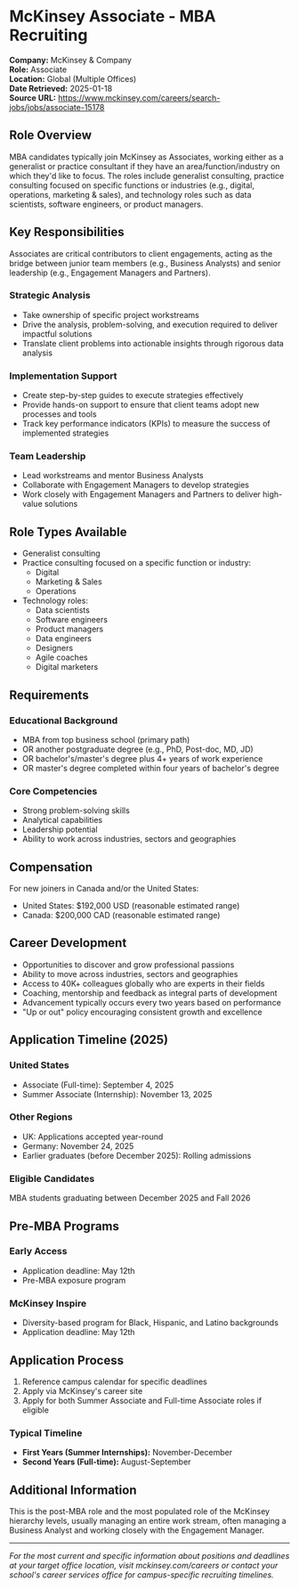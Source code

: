# McKinsey Associate - MBA Recruiting

**Company:** McKinsey & Company  
**Role:** Associate  
**Location:** Global (Multiple Offices)  
**Date Retrieved:** 2025-01-18  
**Source URL:** https://www.mckinsey.com/careers/search-jobs/jobs/associate-15178

## Role Overview

MBA candidates typically join McKinsey as Associates, working either as a generalist or practice consultant if they have an area/function/industry on which they'd like to focus. The roles include generalist consulting, practice consulting focused on specific functions or industries (e.g., digital, operations, marketing & sales), and technology roles such as data scientists, software engineers, or product managers.

## Key Responsibilities

Associates are critical contributors to client engagements, acting as the bridge between junior team members (e.g., Business Analysts) and senior leadership (e.g., Engagement Managers and Partners).

### Strategic Analysis
- Take ownership of specific project workstreams
- Drive the analysis, problem-solving, and execution required to deliver impactful solutions
- Translate client problems into actionable insights through rigorous data analysis

### Implementation Support
- Create step-by-step guides to execute strategies effectively
- Provide hands-on support to ensure that client teams adopt new processes and tools
- Track key performance indicators (KPIs) to measure the success of implemented strategies

### Team Leadership
- Lead workstreams and mentor Business Analysts
- Collaborate with Engagement Managers to develop strategies
- Work closely with Engagement Managers and Partners to deliver high-value solutions

## Role Types Available

- Generalist consulting
- Practice consulting focused on a specific function or industry:
  - Digital
  - Marketing & Sales
  - Operations
- Technology roles:
  - Data scientists
  - Software engineers
  - Product managers
  - Data engineers
  - Designers
  - Agile coaches
  - Digital marketers

## Requirements

### Educational Background
- MBA from top business school (primary path)
- OR another postgraduate degree (e.g., PhD, Post-doc, MD, JD)
- OR bachelor's/master's degree plus 4+ years of work experience
- OR master's degree completed within four years of bachelor's degree

### Core Competencies
- Strong problem-solving skills
- Analytical capabilities
- Leadership potential
- Ability to work across industries, sectors and geographies

## Compensation

For new joiners in Canada and/or the United States:
- United States: $192,000 USD (reasonable estimated range)
- Canada: $200,000 CAD (reasonable estimated range)

## Career Development

- Opportunities to discover and grow professional passions
- Ability to move across industries, sectors and geographies
- Access to 40K+ colleagues globally who are experts in their fields
- Coaching, mentorship and feedback as integral parts of development
- Advancement typically occurs every two years based on performance
- "Up or out" policy encouraging consistent growth and excellence

## Application Timeline (2025)

### United States
- Associate (Full-time): September 4, 2025
- Summer Associate (Internship): November 13, 2025

### Other Regions
- UK: Applications accepted year-round
- Germany: November 24, 2025
- Earlier graduates (before December 2025): Rolling admissions

### Eligible Candidates
MBA students graduating between December 2025 and Fall 2026

## Pre-MBA Programs

### Early Access
- Application deadline: May 12th
- Pre-MBA exposure program

### McKinsey Inspire
- Diversity-based program for Black, Hispanic, and Latino backgrounds
- Application deadline: May 12th

## Application Process

1. Reference campus calendar for specific deadlines
2. Apply via McKinsey's career site
3. Apply for both Summer Associate and Full-time Associate roles if eligible

### Typical Timeline
- **First Years (Summer Internships):** November-December
- **Second Years (Full-time):** August-September

## Additional Information

This is the post-MBA role and the most populated role of the McKinsey hierarchy levels, usually managing an entire work stream, often managing a Business Analyst and working closely with the Engagement Manager.

---
*For the most current and specific information about positions and deadlines at your target office location, visit mckinsey.com/careers or contact your school's career services office for campus-specific recruiting timelines.*